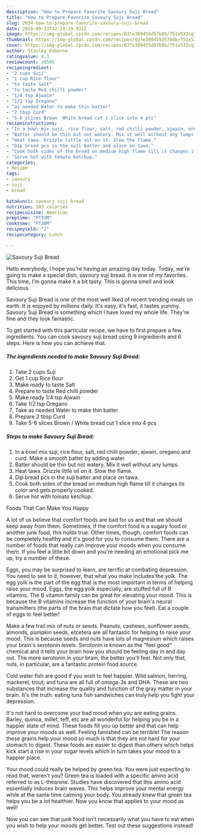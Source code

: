 ```yaml
---
description: "How to Prepare Favorite Savoury Suji Bread"
title: "How to Prepare Favorite Savoury Suji Bread"
slug: 2034-how-to-prepare-favorite-savoury-suji-bread
date: 2020-09-23T22:19:19.031Z
image: https://img-global.cpcdn.com/recipes/03fe389455d57b8b/751x532cq70/savoury-suji-bread-recipe-main-photo.jpg
thumbnail: https://img-global.cpcdn.com/recipes/03fe389455d57b8b/751x532cq70/savoury-suji-bread-recipe-main-photo.jpg
cover: https://img-global.cpcdn.com/recipes/03fe389455d57b8b/751x532cq70/savoury-suji-bread-recipe-main-photo.jpg
author: Stanley Osborne
ratingvalue: 4.3
reviewcount: 28595
recipeingredient:
- "2 cups Suji"
- "1 cup Rice flour"
- "to taste Salt"
- "to taste Red chilli powder"
- "1/4 tsp Ajwain"
- "1/2 tsp Oregano"
- "as needed Water to make thin batter"
- "2 tbsp Curd"
- "5-6 slices Brown  White bread cut 1 slice into 4 pcs"
recipeinstructions:
- "In a bowl mix suji, rice flour, salt, red chilli powder, ajwain, oregano and curd. Make a smooth batter by adding water."
- "Batter should be thin but not watery. Mix it well without any lumps."
- "Heat tawa. Drizzle little oil on it. Slow the flame."
- "Dip bread pcs in the suji batter and place on tawa."
- "Cook both sides of the bread on medium high flame till it changes its color and gets properly cooked."
- "Serve hot with tomato ketchup."
categories:
- Recipe
tags:
- savoury
- suji
- bread

katakunci: savoury suji bread 
nutrition: 103 calories
recipecuisine: American
preptime: "PT33M"
cooktime: "PT30M"
recipeyield: "2"
recipecategory: Lunch

---
```



![Savoury Suji Bread](https://img-global.cpcdn.com/recipes/03fe389455d57b8b/751x532cq70/savoury-suji-bread-recipe-main-photo.jpg)

Hello everybody, I hope you're having an amazing day today. Today, we're going to make a special dish, savoury suji bread. It is one of my favorites. This time, I'm gonna make it a bit tasty. This is gonna smell and look delicious.

Savoury Suji Bread is one of the most well liked of recent trending meals on earth. It is enjoyed by millions daily. It's easy, it's fast, it tastes yummy. Savoury Suji Bread is something which I have loved my whole life. They're fine and they look fantastic.




To get started with this particular recipe, we have to first prepare a few ingredients. You can cook savoury suji bread using 9 ingredients and 6 steps. Here is how you can achieve that.

<!--inarticleads1-->

##### The ingredients needed to make Savoury Suji Bread:

1. Take 2 cups Suji
1. Get 1 cup Rice flour
1. Make ready to taste Salt
1. Prepare to taste Red chilli powder
1. Make ready 1/4 tsp Ajwain
1. Take 1/2 tsp Oregano
1. Take as needed Water to make thin batter
1. Prepare 2 tbsp Curd
1. Take 5-6 slices Brown / White bread cut 1 slice into 4 pcs




<!--inarticleads2-->

##### Steps to make Savoury Suji Bread:

1. In a bowl mix suji, rice flour, salt, red chilli powder, ajwain, oregano and curd. Make a smooth batter by adding water.
1. Batter should be thin but not watery. Mix it well without any lumps.
1. Heat tawa. Drizzle little oil on it. Slow the flame.
1. Dip bread pcs in the suji batter and place on tawa.
1. Cook both sides of the bread on medium high flame till it changes its color and gets properly cooked.
1. Serve hot with tomato ketchup.




Foods That Can Make You Happy


A lot of us believe that comfort foods are bad for us and that we should keep away from them. Sometimes, if the comfort food is a sugary food or another junk food, this holds true. Other times, though, comfort foods can be completely healthy and it's good for you to consume them. There are a number of foods that really can improve your moods when you consume them. If you feel a little bit down and you're needing an emotional pick me up, try a number of these.

Eggs, you may be surprised to learn, are terrific at combating depression. You need to see to it, however, that what you make includes the yolk. The egg yolk is the part of the egg that is the most important in terms of helping raise your mood. Eggs, the egg yolk especially, are stuffed full of B vitamins. The B vitamin family can be great for elevating your mood. This is because the B vitamins increase the function of your brain's neural transmitters (the parts of the brain that dictate how you feel). Eat a couple of eggs to feel better!

Make a few trail mix of nuts or seeds. Peanuts, cashews, sunflower seeds, almonds, pumpkin seeds, etcetera are all fantastic for helping to raise your mood. This is because seeds and nuts have lots of magnesium which raises your brain's serotonin levels. Serotonin is known as the "feel good" chemical and it tells your brain how you should be feeling day in and day out. The more serotonin in your brain, the better you'll feel. Not only that, nuts, in particular, are a fantastic protein food source.

Cold water fish are good if you wish to feel happier. Wild salmon, herring, mackerel, trout, and tuna are all full of omega-3s and DHA. These are two substances that increase the quality and function of the gray matter in your brain. It's the truth: eating tuna fish sandwiches can truly help you fight your depression. 

It's not hard to overcome your bad mood when you are eating grains. Barley, quinoa, millet, teff, etc are all wonderful for helping you be in a happier state of mind. These foods fill you up better and that can help improve your moods as well. Feeling famished can be terrible! The reason these grains help your mood so much is that they are not hard for your stomach to digest. These foods are easier to digest than others which helps kick start a rise in your sugar levels which in turn takes your mood to a happier place.

Your mood could really be helped by green tea. You were just expecting to read that, weren't you? Green tea is loaded with a specific amino acid referred to as L-theanine. Studies have discovered that this amino acid essentially induces brain waves. This helps improve your mental energy while at the same time calming your body. You already knew that green tea helps you be a lot healthier. Now you know that applies to your mood as well!

Now you can see that junk food isn't necessarily what you have to eat when you wish to help your moods get better. Test out  these suggestions  instead!

